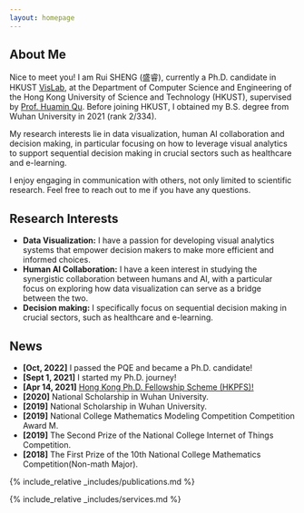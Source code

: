 ```yaml
---
layout: homepage
---
```


## About Me
Nice to meet you! I am Rui SHENG (盛睿), currently a Ph.D. candidate in HKUST <a href="http://vis.cse.ust.hk/">VisLab</a>, at the Department of Computer Science and Engineering of the Hong Kong University of Science and Technology (HKUST), supervised by <a href="http://huamin.org/">Prof. Huamin Qu</a>. Before joining HKUST, I obtained my B.S. degree from Wuhan University in 2021 (rank 2/334). 

My research interests lie in data visualization, human AI collaboration and decision making, in particular focusing on how to leverage visual analytics to support sequential decision making in crucial sectors such as healthcare and e-learning.

I enjoy engaging in communication with others, not only limited to scientific research. Feel free to reach out to me if you have any questions.

## Research Interests

- **Data Visualization:** I have a passion for developing visual analytics systems that empower decision makers to make more efficient and informed choices.
- **Human AI Collaboration:** I have a keen interest in studying the synergistic collaboration between humans and AI, with a particular focus on exploring how data visualization can serve as a bridge between the two.
- **Decision making:** I specifically focus on sequential decision making in crucial sectors, such as healthcare and e-learning.

## News
- **[Oct, 2022]** I passed the PQE and became a Ph.D. candidate!
- **[Sept 1, 2021]** I started my Ph.D. journey!
- **[Apr 14, 2021]** [Hong Kong Ph.D. Fellowship Scheme (HKPFS)!](https://cerg1.ugc.edu.hk/hkpfs/index.html)
- **[2020]** National Scholarship in Wuhan University.
- **[2019]** National Scholarship in Wuhan University.
- **[2019]** National College Mathematics Modeling Competition Competition Award M.
- **[2019]** The Second Prize of the National College Internet of Things Competition.
- **[2018]** The First Prize of the 10th National College Mathematics Competition(Non-math Major).

{% include_relative _includes/publications.md %}

{% include_relative _includes/services.md %}
